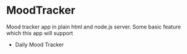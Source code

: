 # MoodTracker
Mood tracker app in plain html and node.js server. Some basic feature which this app will support

- Daily Mood Tracker
